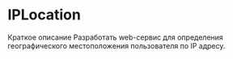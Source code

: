 # IPLocation
Краткое описание
Разработать web-сервис для определения географического местоположения
пользователя по IP адресу.
